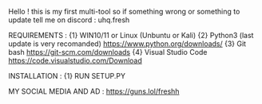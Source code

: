 Hello !
this is my first multi-tool so if something wrong or something to update tell me on discord : uhq.fresh

REQUIREMENTS :
{1} WIN10/11 or Linux (Unbuntu or Kali)
{2} Python3 (last update is very recomanded) https://www.python.org/downloads/
{3} Git bash https://git-scm.com/downloads
{4} Visual Studio Code https://code.visualstudio.com/Download 

INSTALLATION :
{1} RUN SETUP.PY

MY SOCIAL MEDIA AND AD :
https://guns.lol/freshh
